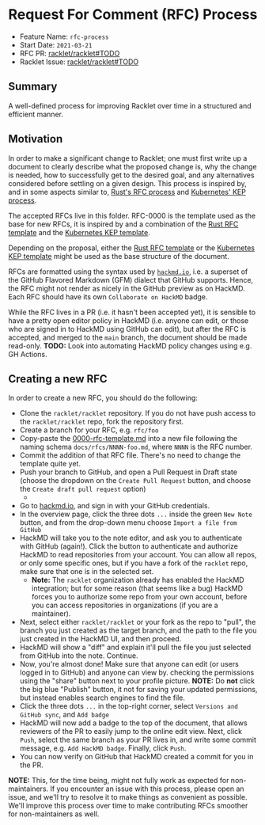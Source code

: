 # Request For Comment (RFC) Process

- Feature Name: `rfc-process`
- Start Date: `2021-03-21`
- RFC PR: [racklet/racklet#TODO](https://github.com/racklet/racklet/pull/TODO)
- Racklet Issue: [racklet/racklet#TODO](https://github.com/rust-racklet/racklet/issues/TODO)

## Summary

A well-defined process for improving Racklet over time in a structured and efficient manner.

## Motivation

In order to make a significant change to Racklet; one must first write up a document to clearly describe
what the proposed change is, why the change is needed, how to successfully get to the desired goal, and
any alternatives considered before settling on a given design. This process is inspired by, and in some
aspects similar to, [Rust's RFC process] and [Kubernetes' KEP process].

[Rust's RFC process]: https://github.com/rust-lang/rfcs
[Kubernetes' KEP process]: https://github.com/kubernetes/enhancements

The accepted RFCs live in this folder. RFC-0000 is the template used as the base for new RFCs, it is inspired by
and a combination of the [Rust RFC template] and the [Kubernetes KEP template].

Depending on the proposal, either the [Rust RFC template] or the [Kubernetes KEP template] might be
used as the base structure of the document.

[Rust RFC template]: https://github.com/rust-lang/rfcs/blob/master/0000-template.md
[Kubernetes KEP template]: https://github.com/kubernetes/enhancements/blob/master/keps/NNNN-kep-template/README.md

RFCs are formatted using the syntax used by [`hackmd.io`](https://hackmd.io), i.e. a superset of the
GitHub Flavored Markdown (GFM) dialect that GitHub supports. Hence, the RFC might not render as nicely in the
GitHub preview as on HackMD. Each RFC should have its own `Collaborate on HackMD` badge.

While the RFC lives in a PR (i.e. it hasn't been accepted yet), it is sensible to have a pretty open editor
policy in HackMD (i.e. anyone can edit, or those who are signed in to HackMD using GitHub can edit), but
after the RFC is accepted, and merged to the `main` branch, the document should be made read-only.
**TODO:** Look into automating HackMD policy changes using e.g. GH Actions.

## Creating a new RFC

In order to create a new RFC, you should do the following:

- Clone the `racklet/racklet` repository. If you do not have push access to the `racklet/racklet` repo,
  fork the repository first.
- Create a branch for your RFC, e.g. `rfc/foo`
- Copy-paste the [0000-rfc-template.md](0000-rfc-template.md)
  into a new file following the naming schema `docs/rfcs/NNNN-foo.md`, where `NNNN` is the RFC number.
- Commit the addition of that RFC file. There's no need to change the template quite yet.
- Push your branch to GitHub, and open a Pull Request in Draft state (choose the dropdown on the
  `Create Pull Request` button, and choose the `Create draft pull request` option)
  - <img />
- Go to [hackmd.io](https://hackmd.io/), and sign in with your GitHub credentials.
- In the overview page, click the three dots `...` inside the green `New Note`
  button, and from the drop-down menu choose `Import a file from GitHub`
- HackMD will take you to the note editor, and ask you to authenticate with GitHub (again!). Click the
  button to authenticate and authorize HackMD to read repositories from your account. You can allow all repos,
  or only some specific ones, but if you have a fork of the `racklet` repo, make sure that one is in the
  selected set.
  - **Note:** The `racklet` organization already has enabled the HackMD integration; but for some reason (that seems
    like a bug) HackMD forces you to authorize some repo from your own account, before you can access repositories
    in organizations (if you are a maintainer).
- Next, select either `racklet/racklet` or your fork as the repo to "pull", the branch you just created as the
  target branch, and the path to the file you just created in the HackMD UI, and then proceed.
- HackMD will show a "diff" and explain it'll pull the file you just selected from GitHub into the note. Continue.
- Now, you're almost done! Make sure that anyone can edit (or users logged in to GitHub) and anyone can view by.
  checking the permissions using the "share" button next to your profile picture. **NOTE:** Do **not** click the big
  blue "Publish" button, it not for saving your updated permissions, but instead enables search engines to find the file.
- Click the three dots `...` in the top-right corner, select `Versions and GitHub sync`, and `Add badge`
- HackMD will now add a badge to the top of the document, that allows reviewers of the PR to easily jump to the
  online edit view. Next, click `Push`, select the same branch as your PR lives in, and write some commit message,
  e.g. `Add HackMD badge`. Finally, click `Push`.
- You can now verify on GitHub that HackMD created a commit for you in the PR.

**NOTE:** This, for the time being, might not fully work as expected for non-maintainers. If you encounter an issue
with this process, please open an issue, and we'll try to resolve it to make things as convenient as possible.
We'll improve this process over time to make contributing RFCs smoother for non-maintainers as well.
